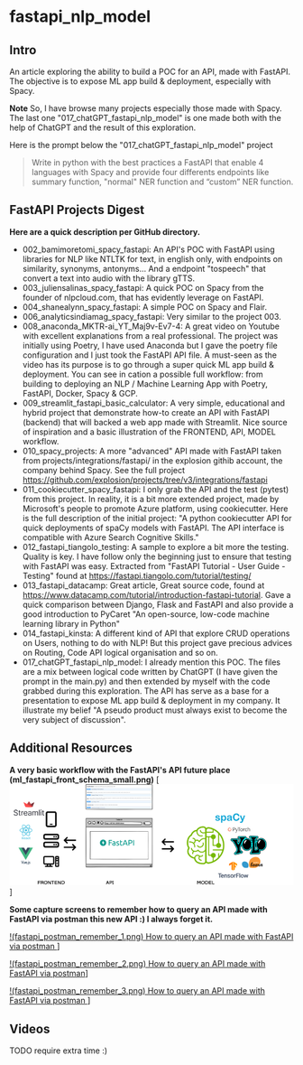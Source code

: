 # fastapi_nlp_model

## Intro
An article exploring the ability to build a POC for an API, made with FastAPI. The objective is to expose ML app build & deployment, especially with Spacy.




**Note**
So, I have browse many projects especially those made with Spacy. The last one "017_chatGPT_fastapi_nlp_model" is one made both with the help of ChatGPT and the result of this exploration.

Here is the prompt below the "017_chatGPT_fastapi_nlp_model" project
> Write in python with the best practices a FastAPI that enable 4 languages with Spacy and provide four differents endpoints like summary function, "normal" NER function and “custom” NER function.

## FastAPI Projects Digest
**Here are a quick description per GitHub directory.**

<ul>

<li>002_bamimoretomi_spacy_fastapi: An API's POC with FastAPI using libraries for NLP like NTLTK for text, in english only, with endpoints on similarity, synonyms, antonyms... And a endpoint "tospeech" that convert a text into audio with the library gTTS.</li>

<li>003_juliensalinas_spacy_fastapi: A quick POC on Spacy from the founder of nlpcloud.com, that has evidently leverage on FastAPI.</li>

<li>004_shanealynn_spacy_fastapi: A simple POC on Spacy and Flair.</li>

<li>006_analyticsindiamag_spacy_fastapi: Very similar to the project 003.</li>

<li>008_anaconda_MKTR-ai_YT_Maj9v-Ev7-4: A great video on Youtube with excellent explanations from a real professional. The project was initially using Poetry, I have used Anaconda but I gave the poetry file configuration and I just took the FastAPI API file. A must-seen as the video has its purpose is to go through a super quick ML app build & deployment.  You can see in cation a possible full workflow: from building to deploying an NLP / Machine Learning App with Poetry, FastAPI, Docker, Spacy & GCP. </li>

<li>009_streamlit_fastapi_basic_calculator: A very simple, educational and hybrid project that demonstrate how-to create an API with FastAPI (backend) that will backed a web app made with Streamlit. Nice source of inspiration and a basic illustration of the FRONTEND, API, MODEL workflow.</li>

<li>010_spacy_projects: A more "advanced" API made with FastAPI taken from projects/integrations/fastapi/ in the explosion githib account, the company behind Spacy. See the full project <a href="https://github.com/explosion/projects/tree/v3/integrations/fastapi" target="_blank" rel="noopener">https://github.com/explosion/projects/tree/v3/integrations/fastapi</a></li>




<li>011_cookiecutter_spacy_fastapi: I only grab the API and the test (pytest) from this project. In reality, it is a bit more extended project, made by Microsoft's people to promote Azure platform, using cookiecutter. Here is the full description of the initial project: "A python cookiecutter API for quick deployments of spaCy models with FastAPI. The API interface is compatible with Azure Search Cognitive Skills."</li>


<li>012_fastapi_tiangolo_testing: A sample to explore a bit more the testing. Quality is key. I have follow only the beginning just to ensure that testing with FastAPI  was easy. Extracted from "FastAPI Tutorial - User Guide - Testing" found at 
<a href="https://github.com/explosion/projects/tree/v3/integrations/fastapi" target="_blank" rel="noopener">https://fastapi.tiangolo.com/tutorial/testing/</a>
</li>


<li>013_fastapi_datacamp: Great article, Great source code, found at 
<a href="https://www.datacamp.com/tutorial/introduction-fastapi-tutorial" target="_blank" rel="noopener">https://www.datacamp.com/tutorial/introduction-fastapi-tutorial</a>. Gave a quick comparison between Django, Flask and FastAPI and also provide a good introduction to PyCaret "An open-source, low-code machine learning library in Python"</li>


<li>014_fastapi_kinsta: A different kind of API that explore CRUD operations on Users, nothing to do with NLP! But this project gave precious advices on Routing, Code API logical organisation and so on.</li>

<li>017_chatGPT_fastapi_nlp_model: I already mention this POC. The files are a mix between logical code written by ChatGPT (I have given the prompt in the main.py) and then extended by myself with the code grabbed during this exploration. The API has serve as a base for a presentation to expose ML app build & deployment in my company. It illustrate my belief "A pseudo product must always exist to become the very subject of discussion".</li>

</ul>

## Additional Resources


**A very basic workflow with the FastAPI's API future place (ml_fastapi_front_schema_small.png)**
[![A very basic workflow with the FastAPI's API future place (ml_fastapi_front_schema_small.png)](ml_fastapi_front_schema_small.png)]


**Some capture screens to remember how to query an API made with FastAPI via postman this new API :) I always forget it.**

[!(fastapi_postman_remember_1.png) How to query an API made with FastAPI via postman ](fastapi_postman_remember_1.png)]

[!(fastapi_postman_remember_2.png) How to query an API made with FastAPI via postman](fastapi_postman_remember_2.png)]

[!(fastapi_postman_remember_3.png) How to query an API made with FastAPI via postman ](fastapi_postman_remember_3.png)]


## Videos
TODO require extra time :)